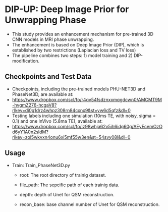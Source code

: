 # DIP-UP: Deep Image Prior for Unwrapping Phase

- This study provides an enhancement mechanism for pre-trained 3D CNN models in MRI phase unwrapping.
- The enhancement is based on Deep Image Prior (DIP), which is established by two restrictions (Laplacian loss and TV loss)
- The pipeline combines two steps: 1) model training and 2) DIP-modification.

## <span id="head1">Checkpoints and Test Data </span>
- Checkpoints, including the pre-trained models PHU-NET3D and PhaseNet3D, are available at:
- https://www.dropbox.com/scl/fo/r4qv54fsdznxxmqgdcwn0/AMCMT9M-hvgmZ276-hcgaV8?rlkey=di0g1drz4whpz308rn84cxnx9&st=yw6d5qfz&dl=0
- Testing labels including one simulation (10ms TE, with noisy, sigma = 0.1) and one InVivo (5.8ma TE), available at:
- https://www.dropbox.com/scl/fo/iz98whja62v5ih6idg60g/AEyEcemOzOd6yY1A0n2sldM?rlkey=zol5wkvxn4onu6xi5mf55w3en&st=54svy08l&dl=0

## <span id="head3">Usage </span>

- Train: Train_PhaseNet3D.py 

    - root: The root directory of trainig dataset.
    - file_path: The sepcific path of each trainig data. 

    - depth: depth of Unet for QSM reconstruction.
    - recon_base:  base channel number of Unet for QSM reconstruction.
